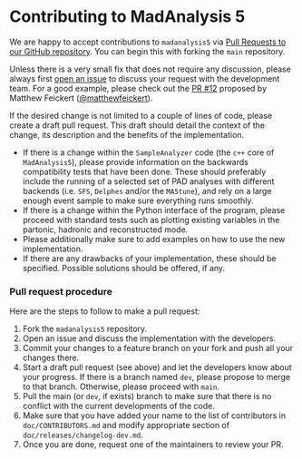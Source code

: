 # Contributing to MadAnalysis 5

We are happy to accept contributions to `madanalysis5` via
  [Pull Requests to our GitHub repository](https://github.com/MadAnalysis/madanalysis5/pulls).
You can begin this with forking the `main` repository.

Unless there is a very small fix that does not require any discussion, please
always first [open an issue](https://github.com/MadAnalysis/madanalysis5/issues/new/choose)
to discuss your request with the development team. For a good example, please check out the
[PR #12](https://github.com/MadAnalysis/madanalysis5/pull/12) proposed by Matthew Feickert
([@matthewfeickert](https://github.com/matthewfeickert)).

If the desired change is not limited to a couple of lines of code, please create
a draft pull request. This draft should detail the context of the change, its
description and the benefits of the implementation.
 - If there is a change within the `SampleAnalyzer` code (the `c++` core of
  `MadAnalysis5`), please provide information on the backwards compatibility
  tests that have been done. These should preferably include the running of a
  selected set of PAD analyses with different backends (i.e. `SFS`, `Delphes`
  and/or the `MA5tune`), and rely on a large enough event sample to make sure
  everything runs smoothly.
 - If there is a change within the Python interface of the program, please
   proceed with standard tests such as plotting existing variables in the
   partonic, hadronic and reconstructed mode.
 - Please additionally make sure to add examples on how to use the new
   implementation.
- If there are any drawbacks of your implementation, these should be specified.
  Possible solutions should be offered, if any.

### Pull request procedure
Here are the steps to follow to make a pull request:
1. Fork the `madanalysis5` repository.
2. Open an issue and discuss the implementation with the developers.
3. Commit your changes to a feature branch on your fork and push all your
   changes there.
4. Start a draft pull request (see above) and let the developers know about your
   progress. If there is a branch named `dev`, please propose to merge to that
   branch. Otherwise, please proceed with `main`.
5. Pull the main (or `dev`, if exists) branch to make sure that there is no
   conflict with the current developments of the code.
6. Make sure that you have added your name to the list of contributors in
   `doc/CONTRIBUTORS.md` and modify appropriate section of 
   `doc/releases/changelog-dev.md`.
7. Once you are done, request one of the maintainers to review your PR.
